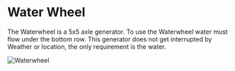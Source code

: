 # Water Wheel

 The Waterwheel is a 5x5 axle generator. To use the Waterwheel water must flow under the bottom row. This generator does not get interrupted by Weather or location, the only requirement is the water. 

![Waterwheel](betterwithmods:docs/imgs/waterwheel.png)